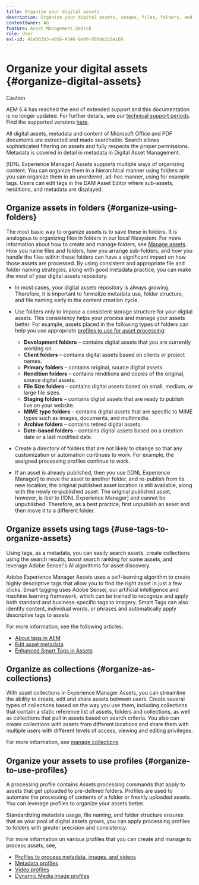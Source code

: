 ```yaml
---
title: Organize your digital assets
description: Organize your digital assets, images, files, folders, and so on using Experience Manager.
contentOwner: AG
feature: Asset Management,Search
role: User
exl-id: 41e083b3-e956-4346-9a99-008de2c6a169
---
```

# Organize your digital assets {#organize-digital-assets}

>[!CAUTION]
>
>AEM 6.4 has reached the end of extended support and this documentation is no longer updated. For further details, see our [technical support periods](https://helpx.adobe.com/support/programs/eol-matrix.html). Find the supported versions [here](https://experienceleague.adobe.com/docs/).

All digital assets, metadata and content of Microsoft Office and PDF documents are extracted and made searchable. Search allows sophisticated filtering on assets and fully respects the proper permissions. Metadata is covered in detail in metadata in Digital Asset Management.

[!DNL Experience Manager] Assets supports multiple ways of organizing content. You can organize them in a hierarchical manner using folders or you can organize them in an unordered, ad-hoc manner, using for example tags. Users can edit tags in the DAM Asset Editor where sub-assets, renditions, and metadata are displayed.

## Organize assets in folders {#organize-using-folders}

The most basic way to organize assets is to save these in folders. It is analogous to organizing files in folders in our local filesystem. For more information about how to create and manage folders, see [Manage assets](managing-assets-touch-ui.md). How you name files and folders, how you arrange sub-folders, and how you handle the files within these folders can have a significant impact on how those assets are processed. By using consistent and appropriate file and folder naming strategies, along with good metadata practice, you can make the most of your digital assets repository.

* In most cases, your digital assets repository is always growing. Therefore, it is important to formalize metadata use, folder structure, and file naming early in the content creation cycle.
* Use folders only to impose a consistent storage structure for your digital assets. This consistency helps your process and manage your assets better. For example, assets placed in the following types of folders can help you use appropriate [profiles to use for asset processing](processing-profiles.md):

    * **Development folders** &ndash; contains digital assets that you are currently working on.
    * **Client folders** &ndash; contains digital assets based on clients or project names.
    * **Primary folders** &ndash; contains original, source digital assets.
    * **Rendition folders** &ndash; contains renditions and copies of the original, source digital assets.
    * **File Size folders** &ndash; contains digital assets based on small, medium, or large file sizes.
    * **Staging folders** &ndash; contains digital assets that are ready to publish live on your website.
    * **MIME type folders** &ndash; contains digital assets that are specific to MIME types such as images, documents, and multimedia.
    * **Archive folders** &ndash; contains retired digital assets.
    * **Date-based folders** &ndash; contains digital assets based on a creation date or a last modified date.

* Create a directory of folders that are not likely to change so that any customization or automation continues to work. For example, the assigned processing profiles continue to work.
* If an asset is already published, then you use [!DNL Experience Manager] to move the asset to another folder, and re-publish from its new location, the original published asset location is still available, along with the newly re-published asset. The original published asset, however, is *lost* to [!DNL Experience Manager] and cannot be unpublished. Therefore, as a best practice, first unpublish an asset and then move it to a different folder.

## Organize assets using tags {#use-tags-to-organize-assets}

Using tags, as a metadata, you can easily search assets, create collections using the search results, boost search ranking for some assets, and leverage Adobe Sensei's AI algorithms for asset discovery.

Adobe Experience Manager Assets uses a self-learning algorithm to create highly descriptive tags that allow you to find the right asset in just a few clicks. Smart tagging uses Adobe Sensei, our artificial intelligence and machine learning framework, which can be trained to recognize and apply both standard and business-specific tags to imagery. Smart Tags can also identify content, individual words, or phrases and automatically apply descriptive tags to assets

For more information, see the following articles:

* [About tags in AEM](/help/sites-authoring/tags.md)
* [Edit asset metadata](meta-edit.md)
* [Enhanced Smart Tags in Assets](enhanced-smart-tags.md)

## Organize as collections {#organize-as-collections}

With asset collections in Experience Manager Assets, you can streamline the ability to create, edit and share assets between users. Create several types of collections based on the way you use them, including collections that contain a static reference list of assets, folders and collections, as well as collections that pull in assets based on search criteria.  You also can create collections with assets from different locations and share them with multiple users with different levels of access, viewing and editing privileges.

For more information, see [manage collections](managing-collections-touch-ui.md)

<!-- TBD items: add screenshots where applicable
Any hints/recommendations of when to use what method of organizing? Some examples of how organizing helps towards a better taxonomy and improved content velocity.
Add back links to blog posts by marketing?
-->

## Organize your assets to use profiles {#organize-to-use-profiles}

A processing profile contains Assets processing commands that apply to assets that get uploaded to pre-defined folders. Profiles are used to automate the processing of contents of a folder or freshly uploaded assets. You can leverage profiles to organize your assets better. 

Standardizing metadata usage, file naming, and folder structure ensures that as your pool of digital assets grows, you can apply processing profiles to folders with greater precision and consistency.

For more information on various profiles that you can create and manage to process assets, see,

* [Profiles to process metadata, images, and videos](processing-profiles.md)
* [Metadata profiles](metadata-profiles.md)
* [Video profiles](video-profiles.md)
* [Dynamic Media image profiles](image-profiles.md)
